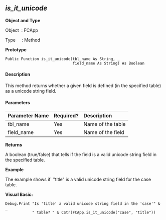 _is_it_unicode_
-----------------

**Object and Type**

Object  : FCApp

Type     : Method

**Prototype**

```
Public Function is_it_unicode(tbl_name As String, _
                              field_name As String) As Boolean
``` 

#### Description

This method returns whether a given field is defined (in the specified table) as a unicode string field.

#### Parameters

| Parameter Name | Required? | Description |
|:--- |:--- |:--- |
| tbl_name | Yes | Name of the table |
| field_name | Yes | Name of the field |

**Returns**

A boolean (true/false) that tells if the field is a valid unicode string field in the specified table.

**Example**

The example shows if  "title" is a valid unicode string field for the case table.

**Visual Basic:**

```
Debug.Print "Is 'title' a valid unicode string field in the 'case'" & _
            " table? " & CStr(FCApp.is_it_unicode("case", "title"))
```